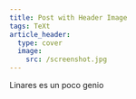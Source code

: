 ```yaml
---
title: Post with Header Image
tags: TeXt
article_header:
  type: cover
  image:
    src: /screenshot.jpg
---
```


Linares es un poco genio 

<!--more-->
